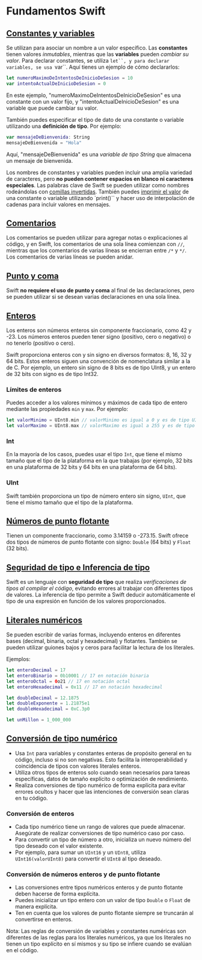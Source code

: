 # Fundamentos Swift

## [Constantes y variables](https://swift-book-es.vercel.app/)

Se utilizan para asociar un nombre a un valor específico. Las **constantes** tienen valores *inmutables*, mientras que las **variables** pueden *cambiar su valor*. Para declarar constantes, se utiliza `let``, y para declarar variables, se usa `var``. Aquí tienes un ejemplo de cómo declararlos:

```swift
let numeroMaximoDeIntentosDeInicioDeSesion = 10
var intentoActualDeInicioDeSesion = 0
```

En este ejemplo, "numeroMaximoDeIntentosDeInicioDeSesion" es una constante con un valor fijo, y "intentoActualDeInicioDeSesion" es una variable que puede cambiar su valor.

También puedes especificar el tipo de dato de una constante o variable utilizando una **definición de tipo**. Por ejemplo:

```swift
var mensajeDeBienvenida: String
mensajeDeBienvenida = "Hola"
```

Aquí, "mensajeDeBienvenida" es una *variable de tipo String* que almacena un mensaje de bienvenida.

Los nombres de constantes y variables pueden incluir una amplia variedad de caracteres, pero **no pueden contener espacios en blanco ni caracteres especiales**. Las palabras clave de Swift se pueden utilizar como nombres rodeándolas con [comillas invertidas](https://swift-book-es.vercel.app/guia-del-lenguaje/fundamentos#nombrar-constantes-y-variables). También puedes [imprimir el valor](https://swift-book-es.vercel.app/guia-del-lenguaje/fundamentos#nombrar-constantes-y-variables) de una constante o variable utilizando `print()`` y hacer uso de interpolación de cadenas para incluir valores en mensajes.

## [Comentarios](https://swift-book-es.vercel.app/guia-del-lenguaje/fundamentos#comentarios)

Los comentarios se pueden utilizar para agregar notas o explicaciones al código, y en Swift, los comentarios de una sola línea comienzan con `//`, mientras que los comentarios de varias líneas se encierran entre `/*` y `*/`. Los comentarios de varias líneas se pueden anidar.

## [Punto y coma](https://swift-book-es.vercel.app/guia-del-lenguaje/fundamentos#punto-y-coma)

Swift **no requiere el uso de punto y coma** al final de las declaraciones, pero se pueden utilizar si se desean varias declaraciones en una sola línea.


## [Enteros](https://swift-book-es.vercel.app/guia-del-lenguaje/fundamentos#enteros)

Los enteros son números enteros sin componente fraccionario, como 42 y -23. Los números enteros pueden tener signo (positivo, cero o negativo) o no tenerlo (positivo o cero).

Swift proporciona enteros con y sin signo en diversos formatos: 8, 16, 32 y 64 bits. Estos enteros siguen una convención de nomenclatura similar a la de C. Por ejemplo, un entero sin signo de 8 bits es de tipo UInt8, y un entero de 32 bits con signo es de tipo Int32.

### Límites de enteros

Puedes acceder a los valores mínimos y máximos de cada tipo de entero mediante las propiedades `min` y `max`. Por ejemplo:

```swift
let valorMinimo = UInt8.min // valorMinimo es igual a 0 y es de tipo UInt8
let valorMaximo = UInt8.max // valorMaximo es igual a 255 y es de tipo UInt8
```

### Int

En la mayoría de los casos, puedes usar el tipo `Int`, que tiene el mismo tamaño que el tipo de la plataforma en la que trabajas (por ejemplo, 32 bits en una plataforma de 32 bits y 64 bits en una plataforma de 64 bits).

### UInt

Swift también proporciona un tipo de número entero sin signo, `UInt`, que tiene el mismo tamaño que el tipo de la plataforma.

## [Números de punto flotante](https://swift-book-es.vercel.app/guia-del-lenguaje/fundamentos#n%C3%BAmeros-de-punto-flotante)

Tienen un componente fraccionario, como 3.14159 o -273.15. Swift ofrece dos tipos de números de punto flotante con signo: `Double` (64 bits) y `Float` (32 bits).

## [Seguridad de tipo e Inferencia de tipo](https://swift-book-es.vercel.app/guia-del-lenguaje/fundamentos#seguridad-de-tipo-e-inferencia-de-tipo)

Swift es un lenguaje con **seguridad de tipo** que realiza *verificaciones de tipos al compilar el código*, evitando errores al trabajar con diferentes tipos de valores. La inferencia de tipo permite a Swift deducir automáticamente el tipo de una expresión en función de los valores proporcionados.

## [Literales numéricos](https://swift-book-es.vercel.app/guia-del-lenguaje/fundamentos#literales-num%C3%A9ricos)

Se pueden escribir de varias formas, incluyendo enteros en diferentes bases (decimal, binaria, octal y hexadecimal) y flotantes. También se pueden utilizar guiones bajos y ceros para facilitar la lectura de los literales.

Ejemplos:
```swift
let enteroDecimal = 17
let enteroBinario = 0b10001 // 17 en notación binaria
let enteroOctal = 0o21 // 17 en notación octal
let enteroHexadecimal = 0x11 // 17 en notación hexadecimal

let doubleDecimal = 12.1875
let doubleExponente = 1.21875e1
let doubleHexadecimal = 0xC.3p0

let unMillon = 1_000_000
```

## [Conversión de tipo numérico](https://swift-book-es.vercel.app/guia-del-lenguaje/fundamentos#conversi%C3%B3n-de-tipo-num%C3%A9rico)

- Usa `Int` para variables y constantes enteras de propósito general en tu código, incluso si no son negativas. Esto facilita la interoperabilidad y coincidencia de tipos con valores literales enteros.
- Utiliza otros tipos de enteros solo cuando sean necesarios para tareas específicas, datos de tamaño explícito o optimización de rendimiento.
- Realiza conversiones de tipo numérico de forma explícita para evitar errores ocultos y hacer que las intenciones de conversión sean claras en tu código.

### Conversión de enteros

- Cada tipo numérico tiene un rango de valores que puede almacenar. Asegúrate de realizar conversiones de tipo numérico caso por caso.
- Para convertir un tipo de número a otro, inicializa un nuevo número del tipo deseado con el valor existente.
- Por ejemplo, para sumar un `UInt16` y un `UInt8`, utiliza `UInt16(valorUInt8)` para convertir el `UInt8` al tipo deseado.

### Conversión de números enteros y de punto flotante

- Las conversiones entre tipos numéricos enteros y de punto flotante deben hacerse de forma explícita.
- Puedes inicializar un tipo entero con un valor de tipo `Double` o `Float` de manera explícita.
- Ten en cuenta que los valores de punto flotante siempre se truncarán al convertirse en enteros.

Nota: Las reglas de conversión de variables y constantes numéricas son diferentes de las reglas para los literales numéricos, ya que los literales no tienen un tipo explícito en sí mismos y su tipo se infiere cuando se evalúan en el código.